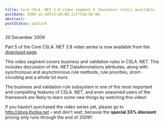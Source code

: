 ```yaml
---
title: Core CSLA .NET 3.8 video segment 5 (business rules) available
postDate: 2009-12-20T23:49:00.1377318-06:00
abstract: 
postStatus: publish
---
```

20 December 2009

Part 5 of the Core CSLA .NET 3.8 video series is now available from the [download page](http://download.lhotka.net/default.aspx?t=Core38).

This video segment covers business and validation rules in CSLA .NET. This includes discussion of the .NET DataAnnotations attributes, along with synchronous and asynchronous rule methods, rule priorities, short-circuiting and a whole lot more.

The business and validation rule subsystem is one of the most important and compelling features of CSLA .NET, and even seasoned users of the framework are likely to learn some new things by watching this video!

If you haven’t purchased the video series yet, please go to http://store.lhotka.net – and don’t wait, because the **special 33% discount** pricing only runs through the end of 2009!!
